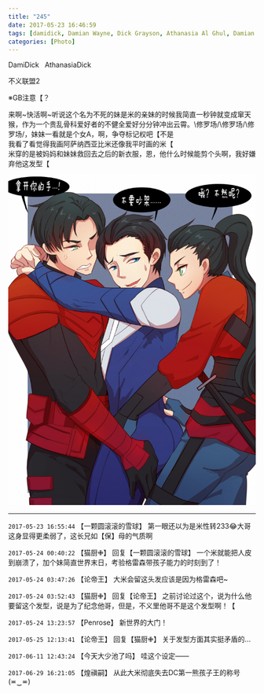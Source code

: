```yaml
---
title: "245"
date: 2017-05-23 16:46:59
tags: [damidick, Damian Wayne, Dick Grayson, Athanasia Al Ghul, Damian Al Ghul, 不义联盟]
categories: [Photo]
---
```


<p>DamiDick &nbsp;&nbsp;AthanasiaDick&nbsp;</p> 
<p>不义联盟2</p> 
<p>※GB注意【？</p> 
<p>来啊~快活啊~听说这个名为不死的妹是米的亲妹的时候我简直一秒钟就变成窜天猴，作为一个贵乱骨科爱好者的不健全爱好分分钟冲出云霄。\修罗场/\修罗场/\修罗场/，妹妹一看就是个女A，啊，争夺标记权吧【不是<br />我看了看觉得我画阿萨纳西亚比米还像我平时画的米【<br />米穿的是被妈妈和妹妹救回去之后的新衣服，恩，他什么时候能剪个头啊，我好嫌弃他这发型【<br /></p>

![](https://raw.githubusercontent.com/alicewish/meowchain247/master/img_cVZNdzJtQk9JV2NERGhLVTJOTFdkbEpBWUVzN1pGRnQ5UzZGUkEzb0JxZzIyV29MaXZyMkZnPT0.jpg)

---

`2017-05-23 16:55:44` 【一颗圆滚滚的雪球】 第一眼还以为是米性转233😂大哥这身显得更柔弱了，这长兄如【保】母的气质啊

`2017-05-24 00:40:22` 【猫厨✙】 回复【一颗圆滚滚的雪球】 一个米就能把人皮到崩溃了，加个妹简直世界末日，考验格雷森带孩子能力的时刻到了！

`2017-05-24 03:47:26` 【论帝王】 大米会留这头发应该是因为格雷森吧~

`2017-05-24 03:52:43` 【猫厨✙】 回复【论帝王】 之前讨论过这个，说为什么他要留这个发型，说是为了纪念他哥，但是，不义里他哥不是这个发型啊！【

`2017-05-24 13:23:57` 【Penrose】 新世界的大门！

`2017-05-25 12:13:41` 【论帝王】 回复【猫厨✙】 关于发型方面其实挺矛盾的...

`2017-06-11 12:43:24` 【今天大少池了吗】 哇这个设定——

`2017-06-29 16:21:05` 【煌禛嗣】 从此大米彻底失去DC第一熊孩子王的称号(≖‿≖)
